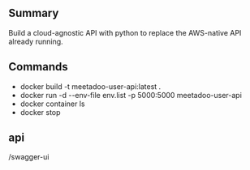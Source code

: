 ## Summary

Build a cloud-agnostic API with python to replace the AWS-native API already running.

## Commands

- docker build -t meetadoo-user-api:latest .
- docker run -d --env-file env.list -p 5000:5000 meetadoo-user-api
- docker container ls
- docker stop <container id>

## api

/swagger-ui
